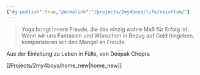 ```yaml
---
{"dg-publish":true,"permalink":"/projects/2my4boys/life/reichtum/"}
---
```


> Yoga bringt innere Freude, die das einzig wahre Maß für Erfolg ist. Wenn wir uns Fantasien und Wünschen in Bezug auf Geld hingeben, kompensieren wir den Mangel an Freude. 

Aus der Einleitung zu Leben in Fülle, von Deepak Chopra 

[[Projects/2my4boys/home_new\|home_new]]
